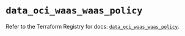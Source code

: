 # `data_oci_waas_waas_policy`

Refer to the Terraform Registry for docs: [`data_oci_waas_waas_policy`](https://registry.terraform.io/providers/oracle/oci/6.18.0/docs/data-sources/waas_waas_policy).
